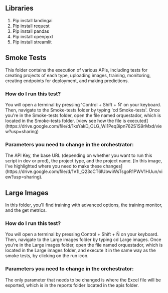 <h2>Libraries</h2>
<ol>
  <li> Pip install landingai </li>
  <li> Pip install request </li>
  <li> Pip install pandas </li>
  <li> Pip install openpyxl </li>
  <li> Pip install streamlit </li>
</ol>

<h2>Smoke Tests</h2>
<p>This folder contains the execution of various APIs, including tests for creating projects of each type, uploading images, training, monitoring, creating endpoints for deployment, and making predictions.</p>
<h3>How do I run this test?</h3>
<p>You will open a terminal by pressing 'Control + Shift + Ñ' on your keyboard. Then, navigate to the Smoke-tests folder by typing 'cd Smoke-tests'.
Once you're in the Smoke-tests folder, open the file named orquestador, which is located in the Smoke-tests folder.
  [view see how the file is executed](https://drive.google.com/file/d/1ksYakD_OLG_Wi1Peq3ipn762S1S9rMxd/view?usp=sharing)
</p>
<h3>Parameters you need to change in the orchestrator:</h3>
<p>The API Key, the base URL (depending on whether you want to run this script in dev or prod), the project type, and the project name. [In this image, I've highlighted where you need to make these changes](https://drive.google.com/file/d/1V1I_Q23cCT6lUbwiWsTsgoR1PWV1HUun/view?usp=sharing).</p>
<h2>Large Images</h2>
<p>In this folder, you'll find training with advanced options, the training monitor, and the get metrics.
<h3>How do I run this test?</h3>
<p>You will open a terminal by pressing Control + Shift + Ñ on your keyboard. Then, navigate to the Large images folder by typing cd Large images.
Once you're in the Large images folder, open the file named orquestador, which is located in the Large images folder, and execute it in the same way as the smoke tests, by clicking on the run icon.</p>
<h3>Parameters you need to change in the orchestrator:</h3>
<p>The only parameter that needs to be changed is where the Excel file will be exported, which is in the reports folder located in the apis folder.</p>

